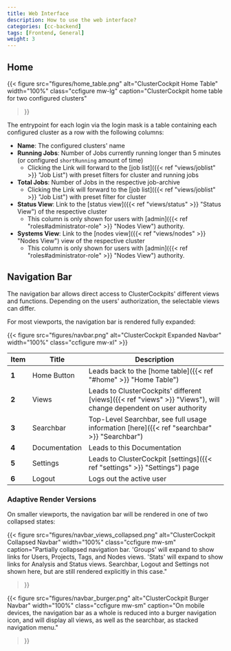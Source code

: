 ```yaml
---
title: Web Interface
description: How to use the web interface?
categories: [cc-backend]
tags: [Frontend, General]
weight: 3
---
```


## Home

{{< figure src="figures/home_table.png" alt="ClusterCockpit Home Table" width="100%" class="ccfigure mw-lg"
    caption="ClusterCockpit home table for two configured clusters"
>}}

The entrypoint for each login via the login mask is a table containing each configured cluster as a row with the following columns:

* **Name**: The configured clusters' name
* **Running Jobs**: Number of Jobs currently running longer than 5 minutes (or configured `shortRunning` amount of time)
  * Clicking the Link will forward to the [job list]({{< ref "views/joblist" >}} "Job List") with preset filters for cluster and running jobs
* **Total Jobs**: Number of Jobs in the respective job-archive
  * Clicking the Link will forward to the [job list]({{< ref "views/joblist" >}} "Job List") with preset filter for cluster
* **Status View**: Link to the [status view]({{< ref "views/status" >}} "Status View") of the respective cluster
  * This column is only shown for users with [admin]({{< ref "roles#administrator-role" >}} "Nodes View") authority.
* **Systems View**: Link to the [nodes view]({{< ref "views/nodes" >}} "Nodes View") view of the respective cluster
  * This column is only shown for users with [admin]({{< ref "roles#administrator-role" >}} "Nodes View") authority.

## Navigation Bar

The navigation bar allows direct access to ClusterCockpits' different views and functions. Depending on the users' authorization, the selectable views can differ.

For most viewports, the navigation bar is rendered fully expanded:

{{< figure src="figures/navbar.png" alt="ClusterCockpit Expanded Navbar" width="100%" class="ccfigure mw-xl" >}}

|Item|Title|Description|
|----|-----|-----------|
|**1**|Home Button|Leads back to the [home table]({{< ref "#home" >}} "Home Table")|
|**2**|Views|Leads to ClusterCockpits' different [views]({{< ref "views" >}} "Views"), will change dependent on user authority|
|**3**|Searchbar|Top-Level Searchbar, see full usage information [here]({{< ref "searchbar" >}} "Searchbar")|
|**4**|Documentation|Leads to this Documentation|
|**5**|Settings|Leads to ClusterCockpit [settings]({{< ref "settings" >}} "Settings") page|
|**6**|Logout|Logs out the active user|

### Adaptive Render Versions

On smaller viewports, the navigation bar will be rendered in one of two collapsed states: 

{{< figure src="figures/navbar_views_collapsed.png" alt="ClusterCockpit Collapsed Navbar" width="100%" class="ccfigure mw-sm"
    caption="Partially collapsed navigation bar. 'Groups' will expand to show links for Users, Projects, Tags, and Nodes views. 'Stats' will expand to show links for Analysis and Status views. Searchbar, Logout and Settings not shown here, but are still rendered explicitly in this case."
>}}

{{< figure src="figures/navbar_burger.png" alt="ClusterCockpit Burger Navbar" width="100%" class="ccfigure mw-sm"
    caption="On mobile devices, the navigation bar as a whole is reduced into a burger navigation icon, and will display all views, as well as the searchbar, as stacked navigation menu."
>}}
